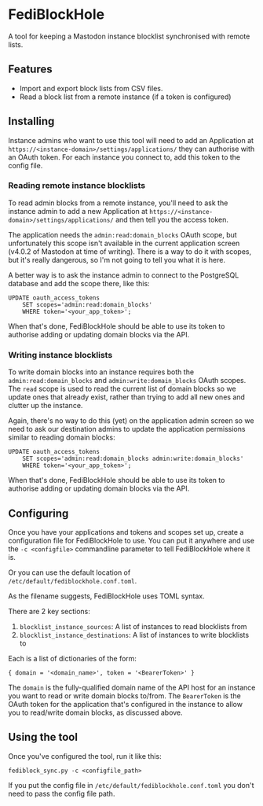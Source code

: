 # FediBlockHole

A tool for keeping a Mastodon instance blocklist synchronised with remote lists.

## Features

 - Import and export block lists from CSV files.
 - Read a block list from a remote instance (if a token is configured)

## Installing

Instance admins who want to use this tool will need to add an Application at
`https://<instance-domain>/settings/applications/` they can authorise with an
OAuth token. For each instance you connect to, add this token to the config file.

### Reading remote instance blocklists

To read admin blocks from a remote instance, you'll need to ask the instance admin to add a new Application at `https://<instance-domain>/settings/applications/` and then tell you the access token.

The application needs the `admin:read:domain_blocks` OAuth scope, but unfortunately this
scope isn't available in the current application screen (v4.0.2 of Mastodon at
time of writing). There is a way to do it with scopes, but it's really
dangerous, so I'm not going to tell you what it is here.

A better way is to ask the instance admin to connect to the PostgreSQL database
and add the scope there, like this:

```
UPDATE oauth_access_tokens
    SET scopes='admin:read:domain_blocks'
    WHERE token='<your_app_token>';
```

When that's done, FediBlockHole should be able to use its token to authorise
adding or updating domain blocks via the API.

### Writing instance blocklists

To write domain blocks into an instance requires both the
`admin:read:domain_blocks` and `admin:write:domain_blocks` OAuth scopes. The
`read` scope is used to read the current list of domain blocks so we update ones
that already exist, rather than trying to add all new ones and clutter up the
instance.

Again, there's no way to do this (yet) on the application admin
screen so we need to ask our destination admins to update the application
permissions similar to reading domain blocks:

```
UPDATE oauth_access_tokens
    SET scopes='admin:read:domain_blocks admin:write:domain_blocks'
    WHERE token='<your_app_token>';
```

When that's done, FediBlockHole should be able to use its token to authorise
adding or updating domain blocks via the API.

## Configuring

Once you have your applications and tokens and scopes set up, create a
configuration file for FediBlockHole to use. You can put it anywhere and use the
`-c <configfile>` commandline parameter to tell FediBlockHole where it is.

Or you can use the default location of `/etc/default/fediblockhole.conf.toml`.

As the filename suggests, FediBlockHole uses TOML syntax.

There are 2 key sections:

 1. `blocklist_instance_sources`: A list of instances to read blocklists from
 1. `blocklist_instance_destinations`: A list of instances to write blocklists to

Each is a list of dictionaries of the form:
```
{ domain = '<domain_name>', token = '<BearerToken>' }
```

The `domain` is the fully-qualified domain name of the API host for an instance
you want to read or write domain blocks to/from. The `BearerToken` is the OAuth
token for the application that's configured in the instance to allow you to
read/write domain blocks, as discussed above.

## Using the tool

Once you've configured the tool, run it like this:

```
fediblock_sync.py -c <configfile_path>
```

If you put the config file in `/etc/default/fediblockhole.conf.toml` you don't need to pass the config file path.